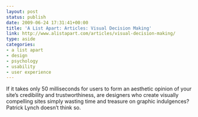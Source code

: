 ```yaml
---
layout: post
status: publish
date: 2009-06-24 17:31:41+00:00
title: 'A List Apart: Articles: Visual Decision Making'
link: http://www.alistapart.com/articles/visual-decision-making/
type: aside
categories:
- a list apart
- design
- psychology
- usability
- user experience
---
```


If it takes only 50 milliseconds for users to form an aesthetic opinion of your site’s credibility and trustworthiness, are designers who create visually compelling sites simply wasting time and treasure on graphic indulgences? Patrick Lynch doesn’t think so.
